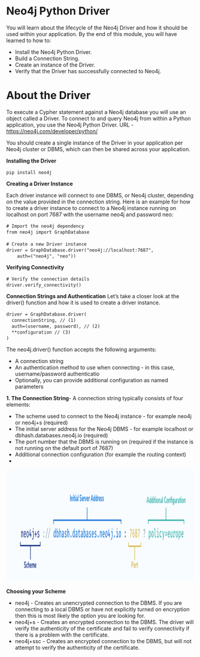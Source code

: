 # Neo4j Python Driver

You will learn about the lifecycle of the Neo4j Driver and how it should be used within your application. 
By the end of this module, you will have learned to how to:
  - Install the Neo4j Python Driver.
  - Build a Connection String.
  - Create an instance of the Driver.
  - Verify that the Driver has successfully connected to Neo4j.

# About the Driver

To execute a Cypher statement against a Neo4j database you will use an object called a Driver. To connect to and query Neo4j 
from within a Python application, you use the Neo4j Python Driver.
URL - https://neo4j.com/developer/python/

You should create a single instance of the Driver in your application per Neo4j cluster or DBMS, which can then be shared across your application.

**Installing the Driver**
```
pip install neo4j
```

**Creating a Driver Instance**

Each driver instance will connect to one DBMS, or Neo4j cluster, depending on the value provided in the connection string.
Here is an example for how to create a driver instance to connect to a Neo4j instance running on localhost on port 7687 with 
the username neo4j and password neo:
```
# Import the neo4j dependency
from neo4j import GraphDatabase

# Create a new Driver instance
driver = GraphDatabase.driver("neo4j://localhost:7687",
    auth=("neo4j", "neo"))
```

**Verifying Connectivity**
```
# Verify the connection details
driver.verify_connectivity()
```

**Connection Strings and Authentication**
Let’s take a closer look at the driver() function and how it is used to create a driver instance.

```
driver = GraphDatabase.driver(
  connectionString, // (1)
  auth=(username, password), // (2)
  **configuration // (3)
)
```

The neo4j.driver() function accepts the following arguments:
  - A connection string
  - An authentication method to use when connecting - in this case, username/password authenticatio
  - Optionally, you can provide additional configuration as named parameters

**1. The Connection String**- A connection string typically consists of four elements:
  - The scheme used to connect to the Neo4j instance - for example neo4j or neo4j+s (required)
  - The initial server address for the Neo4j DBMS - for example localhost or dbhash.databases.neo4j.io (required)
  - The port number that the DBMS is running on (required if the instance is not running on the default port of 7687)
  - Additional connection configuration (for example the routing context)
  - 
<p align="center">
  <img src="https://github.com/raajrajnish/Neo4J/blob/main/neo4j.png" alt="python driver" height=300/>
</p>


**Choosing your Scheme**
  - neo4j - Creates an unencrypted connection to the DBMS. If you are connecting to a local DBMS or have not explicitly turned on encryption then
    this is most likely the option you are looking for.
  - neo4j+s - Creates an encrypted connection to the DBMS. The driver will verify the authenticity of the certificate and fail to verify connectivity
    if there is a problem with the certificate.
  - neo4j+ssc - Creates an encrypted connection to the DBMS, but will not attempt to verify the authenticity of the certificate.

